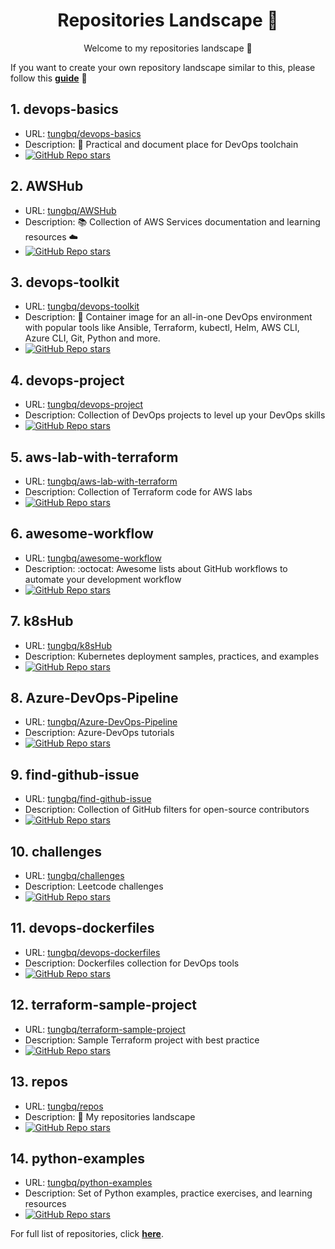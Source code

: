 <h1 align="center">Repositories Landscape 💎</h1>
<p align="center">Welcome to my repositories landscape 👋</p>

If you want to create your own repository landscape similar to this, please follow this [**guide**](./create-your-own-repo-landscape.md) 📖

## 1. devops-basics
- URL: <a href="https://github.com/tungbq/devops-basics">tungbq/devops-basics</a>
- Description: 🚀 Practical and document place for DevOps toolchain
- <a href="https://github.com/tungbq/devops-basics/stargazers"><img alt="GitHub Repo stars" src="https://img.shields.io/github/stars/tungbq/devops-basics"/></a>
## 2. AWSHub
- URL: <a href="https://github.com/tungbq/AWSHub">tungbq/AWSHub</a>
- Description: 📚 Collection of AWS Services documentation and learning resources ☁️
- <a href="https://github.com/tungbq/AWSHub/stargazers"><img alt="GitHub Repo stars" src="https://img.shields.io/github/stars/tungbq/AWSHub"/></a>
## 3. devops-toolkit
- URL: <a href="https://github.com/tungbq/devops-toolkit">tungbq/devops-toolkit</a>
- Description: 🐳 Container image for an all-in-one DevOps environment with popular tools like Ansible, Terraform, kubectl, Helm, AWS CLI, Azure CLI, Git, Python and more.
- <a href="https://github.com/tungbq/devops-toolkit/stargazers"><img alt="GitHub Repo stars" src="https://img.shields.io/github/stars/tungbq/devops-toolkit"/></a>
## 4. devops-project
- URL: <a href="https://github.com/tungbq/devops-project">tungbq/devops-project</a>
- Description: Collection of DevOps projects to level up your DevOps skills
- <a href="https://github.com/tungbq/devops-project/stargazers"><img alt="GitHub Repo stars" src="https://img.shields.io/github/stars/tungbq/devops-project"/></a>
## 5. aws-lab-with-terraform
- URL: <a href="https://github.com/tungbq/aws-lab-with-terraform">tungbq/aws-lab-with-terraform</a>
- Description: Collection of Terraform code for AWS labs
- <a href="https://github.com/tungbq/aws-lab-with-terraform/stargazers"><img alt="GitHub Repo stars" src="https://img.shields.io/github/stars/tungbq/aws-lab-with-terraform"/></a>
## 6. awesome-workflow
- URL: <a href="https://github.com/tungbq/awesome-workflow">tungbq/awesome-workflow</a>
- Description: :octocat: Awesome lists about GitHub workflows to automate your development workflow
- <a href="https://github.com/tungbq/awesome-workflow/stargazers"><img alt="GitHub Repo stars" src="https://img.shields.io/github/stars/tungbq/awesome-workflow"/></a>
## 7. k8sHub
- URL: <a href="https://github.com/tungbq/k8sHub">tungbq/k8sHub</a>
- Description: Kubernetes deployment samples, practices, and examples
- <a href="https://github.com/tungbq/k8sHub/stargazers"><img alt="GitHub Repo stars" src="https://img.shields.io/github/stars/tungbq/k8sHub"/></a>
## 8. Azure-DevOps-Pipeline
- URL: <a href="https://github.com/tungbq/Azure-DevOps-Pipeline">tungbq/Azure-DevOps-Pipeline</a>
- Description: Azure-DevOps tutorials
- <a href="https://github.com/tungbq/Azure-DevOps-Pipeline/stargazers"><img alt="GitHub Repo stars" src="https://img.shields.io/github/stars/tungbq/Azure-DevOps-Pipeline"/></a>
## 9. find-github-issue
- URL: <a href="https://github.com/tungbq/find-github-issue">tungbq/find-github-issue</a>
- Description: Collection of GitHub filters for open-source contributors
- <a href="https://github.com/tungbq/find-github-issue/stargazers"><img alt="GitHub Repo stars" src="https://img.shields.io/github/stars/tungbq/find-github-issue"/></a>
## 10. challenges
- URL: <a href="https://github.com/tungbq/challenges">tungbq/challenges</a>
- Description: Leetcode challenges
- <a href="https://github.com/tungbq/challenges/stargazers"><img alt="GitHub Repo stars" src="https://img.shields.io/github/stars/tungbq/challenges"/></a>
## 11. devops-dockerfiles
- URL: <a href="https://github.com/tungbq/devops-dockerfiles">tungbq/devops-dockerfiles</a>
- Description: Dockerfiles collection for DevOps tools
- <a href="https://github.com/tungbq/devops-dockerfiles/stargazers"><img alt="GitHub Repo stars" src="https://img.shields.io/github/stars/tungbq/devops-dockerfiles"/></a>
## 12. terraform-sample-project
- URL: <a href="https://github.com/tungbq/terraform-sample-project">tungbq/terraform-sample-project</a>
- Description: Sample Terraform project with best practice
- <a href="https://github.com/tungbq/terraform-sample-project/stargazers"><img alt="GitHub Repo stars" src="https://img.shields.io/github/stars/tungbq/terraform-sample-project"/></a>
## 13. repos
- URL: <a href="https://github.com/tungbq/repos">tungbq/repos</a>
- Description: 🚀 My repositories landscape
- <a href="https://github.com/tungbq/repos/stargazers"><img alt="GitHub Repo stars" src="https://img.shields.io/github/stars/tungbq/repos"/></a>
## 14. python-examples
- URL: <a href="https://github.com/tungbq/python-examples">tungbq/python-examples</a>
- Description: Set of Python examples, practice exercises, and learning resources
- <a href="https://github.com/tungbq/python-examples/stargazers"><img alt="GitHub Repo stars" src="https://img.shields.io/github/stars/tungbq/python-examples"/></a>

For full list of repositories, click [**here**](https://github.com/tungbq?tab=repositories&q=&type=&language=&sort=stargazers).
